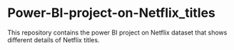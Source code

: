 # Power-BI-project-on-Netflix_titles
This repository contains the power BI project on Netflix dataset that shows different details of Netflix titles. 
